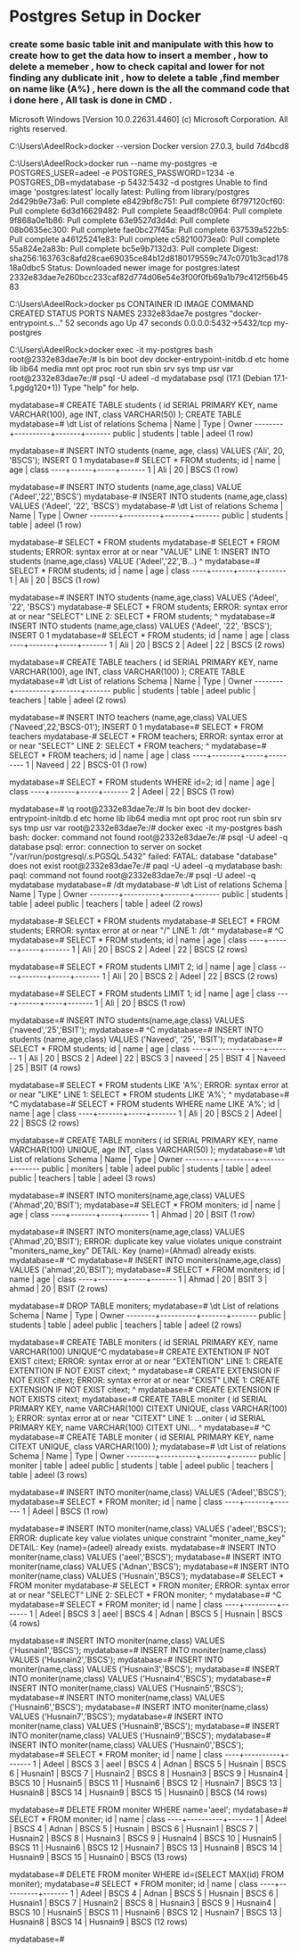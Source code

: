 # Postgres Setup in Docker
### create some basic table init and manipulate with this how to create how to get the data how to insert a member , how to delete a memeber , how to check capital and lower for not finding any dublicate init  , how to delete a table ,find member on name like (A%) , here down is the all the command code that i done here , All task is done in CMD .


Microsoft Windows [Version 10.0.22631.4460]
(c) Microsoft Corporation. All rights reserved.

C:\Users\AdeelRock>docker --version
Docker version 27.0.3, build 7d4bcd8

C:\Users\AdeelRock>docker run --name my-postgres -e POSTGRES_USER=adeel -e POSTGRES_PASSWORD=1234 -e POSTGRES_DB=mydatabase -p 5432:5432 -d postgres
Unable to find image 'postgres:latest' locally
latest: Pulling from library/postgres
2d429b9e73a6: Pull complete
e8429bf8c751: Pull complete
6f797120cf60: Pull complete
6d3d16629482: Pull complete
5eaadf8c0964: Pull complete
9f868a0e1b86: Pull complete
63e9527d3d4d: Pull complete
08b0635ec300: Pull complete
fae0bc27f45a: Pull complete
637539a522b5: Pull complete
a46125241e83: Pull complete
c58210073ea0: Pull complete
55a824e2a83b: Pull complete
bc5e9b7132d3: Pull complete
Digest: sha256:163763c8afd28cae69035ce84b12d8180179559c747c0701b3cad17818a0dbc5
Status: Downloaded newer image for postgres:latest
2332e83dae7e260bcc233caf82d774d06e54e3f00f0fb69a1b79c412f56b4583

C:\Users\AdeelRock>docker ps
CONTAINER ID   IMAGE      COMMAND                  CREATED          STATUS          PORTS                    NAMES
2332e83dae7e   postgres   "docker-entrypoint.s…"   52 seconds ago   Up 47 seconds   0.0.0.0:5432->5432/tcp   my-postgres

C:\Users\AdeelRock>docker exec -it my-postgres bash
root@2332e83dae7e:/# ls
bin  boot  dev  docker-entrypoint-initdb.d  etc  home  lib  lib64  media  mnt  opt  proc  root  run  sbin  srv  sys  tmp  usr  var
root@2332e83dae7e:/# psql -U adeel -d mydatabase
psql (17.1 (Debian 17.1-1.pgdg120+1))
Type "help" for help.

mydatabase=# CREATE TABLE students (
    id SERIAL PRIMARY KEY,
    name VARCHAR(100),
    age INT,
    class VARCHAR(50)
);
CREATE TABLE
mydatabase=# \dt
         List of relations
 Schema |   Name   | Type  | Owner
--------+----------+-------+-------
 public | students | table | adeel
(1 row)

mydatabase=# INSERT INTO students (name, age, class) VALUES ('Ali', 20, 'BSCS');
INSERT 0 1
mydatabase=# SELECT * FROM students;
 id | name | age | class
----+------+-----+-------
  1 | Ali  |  20 | BSCS
(1 row)

mydatabase=# INSERT INTO students (name,age,class) VALUE ('Adeel','22','BSCS')
mydatabase-# INSERT INTO students (name,age,class) VALUES ('Adeel', '22', 'BSCS')
mydatabase-# \dt
         List of relations
 Schema |   Name   | Type  | Owner
--------+----------+-------+-------
 public | students | table | adeel
(1 row)

mydatabase-# SELECT * FROM students
mydatabase-# SELECT * FROM students;
ERROR:  syntax error at or near "VALUE"
LINE 1: INSERT INTO students (name,age,class) VALUE ('Adeel','22','B...)
                                              ^
mydatabase=# SELECT * FROM students;
 id | name | age | class
----+------+-----+-------
  1 | Ali  |  20 | BSCS
(1 row)

mydatabase=# INSERT INTO students (name,age,class) VALUES ('Adeel', '22', 'BSCS')
mydatabase-# SELECT * FROM students;
ERROR:  syntax error at or near "SELECT"
LINE 2: SELECT * FROM students;
        ^
mydatabase=# INSERT INTO students (name,age,class) VALUES ('Adeel', '22', 'BSCS');
INSERT 0 1
mydatabase=# SELECT * FROM students;
 id | name  | age | class
----+-------+-----+-------
  1 | Ali   |  20 | BSCS
  2 | Adeel |  22 | BSCS
(2 rows)

mydatabase=# CREATE TABLE teachers ( id SERIAL PRIMARY KEY, name VARCHAR(100), age INT, class VARCHAR(100) );
CREATE TABLE
mydatabase=# \dt
         List of relations
 Schema |   Name   | Type  | Owner
--------+----------+-------+-------
 public | students | table | adeel
 public | teachers | table | adeel
(2 rows)

mydatabase=# INSERT INTO teachers (name,age,class) VALUES ('Naveed',22,'BSCS-01');
INSERT 0 1
mydatabase=# SELECT * FROM teachers
mydatabase-# SELECT * FROM teachers;
ERROR:  syntax error at or near "SELECT"
LINE 2: SELECT * FROM teachers;
        ^
mydatabase=# SELECT * FROM teachers;
 id |  name  | age |  class
----+--------+-----+---------
  1 | Naveed |  22 | BSCS-01
(1 row)

mydatabase=# SELECT * FROM students WHERE id=2;
 id | name  | age | class
----+-------+-----+-------
  2 | Adeel |  22 | BSCS
(1 row)

mydatabase=# \q
root@2332e83dae7e:/# ls
bin  boot  dev  docker-entrypoint-initdb.d  etc  home  lib  lib64  media  mnt  opt  proc  root  run  sbin  srv  sys  tmp  usr  var
root@2332e83dae7e:/# docker exec -it my-postgres bash
bash: docker: command not found
root@2332e83dae7e:/# psql -U adeel -q database
psql: error: connection to server on socket "/var/run/postgresql/.s.PGSQL.5432" failed: FATAL:  database "database" does not exist
root@2332e83dae7e:/# paql -U adeel -q mydatabase
bash: paql: command not found
root@2332e83dae7e:/# psql -U adeel -q mydatabase
mydatabase=# /dt
mydatabase-# \dt
         List of relations
 Schema |   Name   | Type  | Owner
--------+----------+-------+-------
 public | students | table | adeel
 public | teachers | table | adeel
(2 rows)

mydatabase-# SELECT * FROM students
mydatabase-# SELECT * FROM students;
ERROR:  syntax error at or near "/"
LINE 1: /dt
        ^
mydatabase=# ^C
mydatabase=# SELECT * FROM students;
 id | name  | age | class
----+-------+-----+-------
  1 | Ali   |  20 | BSCS
  2 | Adeel |  22 | BSCS
(2 rows)

mydatabase=# SELECT * FROM students LIMIT 2;
 id | name  | age | class
----+-------+-----+-------
  1 | Ali   |  20 | BSCS
  2 | Adeel |  22 | BSCS
(2 rows)

mydatabase=# SELECT * FROM students LIMIT 1;
 id | name | age | class
----+------+-----+-------
  1 | Ali  |  20 | BSCS
(1 row)

mydatabase=# INSERT INTO students(name,age,class) VALUES ('naveed','25','BSIT');
mydatabase=# ^C
mydatabase=# INSERT INTO students (name,age,class) VALUES ('Naveed', '25', 'BSIT');
mydatabase=# SELECT * FROM students;
 id |  name  | age | class
----+--------+-----+-------
  1 | Ali    |  20 | BSCS
  2 | Adeel  |  22 | BSCS
  3 | naveed |  25 | BSIT
  4 | Naveed |  25 | BSIT
(4 rows)

mydatabase=# SELECT * FROM students LIKE 'A%';
ERROR:  syntax error at or near "LIKE"
LINE 1: SELECT * FROM students LIKE 'A%';
                               ^
mydatabase=# ^C
mydatabase=# SELECT * FROM students WHERE name LIKE 'A%';
 id | name  | age | class
----+-------+-----+-------
  1 | Ali   |  20 | BSCS
  2 | Adeel |  22 | BSCS
(2 rows)

mydatabase=# CREATE TABLE moniters (
    id SERIAL PRIMARY KEY,
    name VARCHAR(100) UNIQUE,
    age INT,
    class VARCHAR(50)
);
mydatabase=# \dt
         List of relations
 Schema |   Name   | Type  | Owner
--------+----------+-------+-------
 public | moniters | table | adeel
 public | students | table | adeel
 public | teachers | table | adeel
(3 rows)

mydatabase=# INSERT INTO moniters(name,age,class) VALUES ('Ahmad',20,'BSIT');
mydatabase=# SELECT * FROM moniters;
 id | name  | age | class
----+-------+-----+-------
  1 | Ahmad |  20 | BSIT
(1 row)

mydatabase=# INSERT INTO moniters(name,age,class) VALUES ('Ahmad',20,'BSIT');
ERROR:  duplicate key value violates unique constraint "moniters_name_key"
DETAIL:  Key (name)=(Ahmad) already exists.
mydatabase=# ^C
mydatabase=# INSERT INTO moniters(name,age,class) VALUES ('ahmad',20,'BSIT');
mydatabase=# SELECT * FROM moniters;
 id | name  | age | class
----+-------+-----+-------
  1 | Ahmad |  20 | BSIT
  3 | ahmad |  20 | BSIT
(2 rows)

mydatabase=# DROP TABLE moniters;
mydatabase=# \dt
         List of relations
 Schema |   Name   | Type  | Owner
--------+----------+-------+-------
 public | students | table | adeel
 public | teachers | table | adeel
(2 rows)

mydatabase=# CREATE TABLE moniters ( id SERIAL PRIMARY KEY, name VARCHAR(100) UNIQUE^C
mydatabase=# CREATE EXTENTION IF NOT EXIST citext;
ERROR:  syntax error at or near "EXTENTION"
LINE 1: CREATE EXTENTION IF NOT EXIST citext;
               ^
mydatabase=# CREATE EXTENSION IF NOT EXIST citext;
ERROR:  syntax error at or near "EXIST"
LINE 1: CREATE EXTENSION IF NOT EXIST citext;
                                ^
mydatabase=# CREATE EXTENSION IF NOT EXISTS citext;
mydatabase=# CREATE TABLE moniter ( id SERIAL PRIMARY KEY, name VARCHAR(100) CITEXT UNIQUE, class VARCHAR(100) );
ERROR:  syntax error at or near "CITEXT"
LINE 1: ...oniter ( id SERIAL PRIMARY KEY, name VARCHAR(100) CITEXT UNI...
                                                             ^
mydatabase=# ^C
mydatabase=# CREATE TABLE moniter ( id SERIAL PRIMARY KEY, name CITEXT UNIQUE, class VARCHAR(100) );
mydatabase=# \dt
         List of relations
 Schema |   Name   | Type  | Owner
--------+----------+-------+-------
 public | moniter  | table | adeel
 public | students | table | adeel
 public | teachers | table | adeel
(3 rows)

mydatabase=# INSERT INTO moniter(name,class) VALUES ('Adeel','BSCS');
mydatabase=# SELECT * FROM moniter;
 id | name  | class
----+-------+-------
  1 | Adeel | BSCS
(1 row)

mydatabase=# INSERT INTO moniter(name,class) VALUES ('adeel','BSCS');
ERROR:  duplicate key value violates unique constraint "moniter_name_key"
DETAIL:  Key (name)=(adeel) already exists.
mydatabase=# INSERT INTO moniter(name,class) VALUES ('aeel','BSCS');
mydatabase=# INSERT INTO moniter(name,class) VALUES ('Adnan','BSCS');
mydatabase=# INSERT INTO moniter(name,class) VALUES ('Husnain','BSCS');
mydatabase=# SELECT * FROM moniter
mydatabase-# SELECT * FRON moniter;
ERROR:  syntax error at or near "SELECT"
LINE 2: SELECT * FRON moniter;
        ^
mydatabase=# ^C
mydatabase=# SELECT * FROM moniter;
 id |  name   | class
----+---------+-------
  1 | Adeel   | BSCS
  3 | aeel    | BSCS
  4 | Adnan   | BSCS
  5 | Husnain | BSCS
(4 rows)

mydatabase=# INSERT INTO moniter(name,class) VALUES ('Husnain1','BSCS');
mydatabase=# INSERT INTO moniter(name,class) VALUES ('Husnain2','BSCS');
mydatabase=# INSERT INTO moniter(name,class) VALUES ('Husnain3','BSCS');
mydatabase=# INSERT INTO moniter(name,class) VALUES ('Husnain4','BSCS');
mydatabase=# INSERT INTO moniter(name,class) VALUES ('Husnain5','BSCS');
mydatabase=# INSERT INTO moniter(name,class) VALUES ('Husnain6','BSCS');
mydatabase=# INSERT INTO moniter(name,class) VALUES ('Husnain7','BSCS');
mydatabase=# INSERT INTO moniter(name,class) VALUES ('Husnain8','BSCS');
mydatabase=# INSERT INTO moniter(name,class) VALUES ('Husnain9','BSCS');
mydatabase=# INSERT INTO moniter(name,class) VALUES ('Husnain0','BSCS');
mydatabase=# SELECT * FROM moniter;
 id |   name   | class
----+----------+-------
  1 | Adeel    | BSCS
  3 | aeel     | BSCS
  4 | Adnan    | BSCS
  5 | Husnain  | BSCS
  6 | Husnain1 | BSCS
  7 | Husnain2 | BSCS
  8 | Husnain3 | BSCS
  9 | Husnain4 | BSCS
 10 | Husnain5 | BSCS
 11 | Husnain6 | BSCS
 12 | Husnain7 | BSCS
 13 | Husnain8 | BSCS
 14 | Husnain9 | BSCS
 15 | Husnain0 | BSCS
(14 rows)

mydatabase=# DELETE FROM moniter WHERE name='aeel';
mydatabase=# SELECT * FROM moniter;
 id |   name   | class
----+----------+-------
  1 | Adeel    | BSCS
  4 | Adnan    | BSCS
  5 | Husnain  | BSCS
  6 | Husnain1 | BSCS
  7 | Husnain2 | BSCS
  8 | Husnain3 | BSCS
  9 | Husnain4 | BSCS
 10 | Husnain5 | BSCS
 11 | Husnain6 | BSCS
 12 | Husnain7 | BSCS
 13 | Husnain8 | BSCS
 14 | Husnain9 | BSCS
 15 | Husnain0 | BSCS
(13 rows)

mydatabase=# DELETE FROM moniter WHERE id=(SELECT MAX(id) FROM moniter);
mydatabase=# SELECT * FROM moniter;
 id |   name   | class
----+----------+-------
  1 | Adeel    | BSCS
  4 | Adnan    | BSCS
  5 | Husnain  | BSCS
  6 | Husnain1 | BSCS
  7 | Husnain2 | BSCS
  8 | Husnain3 | BSCS
  9 | Husnain4 | BSCS
 10 | Husnain5 | BSCS
 11 | Husnain6 | BSCS
 12 | Husnain7 | BSCS
 13 | Husnain8 | BSCS
 14 | Husnain9 | BSCS
(12 rows)

mydatabase=#
